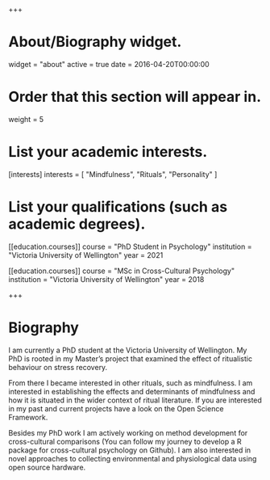 +++
# About/Biography widget.
widget = "about"
active = true
date = 2016-04-20T00:00:00

# Order that this section will appear in.
weight = 5

# List your academic interests.
[interests]
  interests = [
    "Mindfulness",
    "Rituals",
    "Personality"
  ]

# List your qualifications (such as academic degrees).
[[education.courses]]
  course = "PhD Student in Psychology"
  institution = "Victoria University of Wellington"
  year = 2021

[[education.courses]]
  course = "MSc in Cross-Cultural Psychology"
  institution = "Victoria University of Wellington"
  year = 2018
 
+++

# Biography

I am currently a PhD student at the Victoria University of Wellington. My PhD is rooted in my Master’s project that examined the effect of ritualistic behaviour on stress recovery.

From there I became interested in other rituals, such as mindfulness. I am interested in establishing the effects and determinants of mindfulness and how it is situated in the wider context of ritual literature. If you are interested in my past and current projects have a look on the Open Science Framework.

Besides my PhD work I am actively working on method development for cross-cultural comparisons (You can follow my journey to develop a R package for cross-cultural psychology on Github). I am also interested in novel approaches to collecting environmental and physiological data using open source hardware. 
